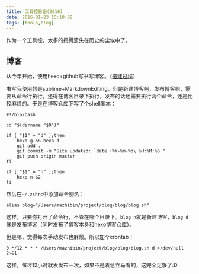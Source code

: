 ```yaml
---
title: 工具控日记(2016)
date: 2016-01-23 15:10:28
tags: [tools,blog]
---
```


作为一个工具控，太多的捣腾遗失在历史的尘埃中了。

## 博客
从今年开始，使用hexo+github写书写博客。（[搭建过程](/2016/01/21/使用HEXO-GitHub搭建博客全攻略)）

书写我使用的是sublime+MarkdownEditing，但是新建博客啊，发布博客啊，需要从命令行执行，还得在博客目录下执行，发布的话还需要执行两个命令，还是比较麻烦的。于是在博客仓库下写了个shell脚本：

```
#!/bin/bash

cd "$(dirname "$0")"

if [ "$1" = "d" ];then
    hexo g && hexo d
    git add .
    git commit -m "Site updated: `date +%Y-%m-%d\ %H:%M:%S`"
    git push origin master
fi

if [ "$1" = "n" ];then
    hexo n $2
fi
```

然后在`~/.zshrc`中添加命令别名：

    alias blog="/Users/mazhibin/project/blog/blog/blog.sh"

这样，只要你打开了命令行，不管在哪个目录下。`blog n`就是新建博客，`blog d`就是发布博客（同时发布了博客本身和hexo博客仓库）。

但是嘛，觉得每次手动发布也麻烦。所以加个crontab！

    0 */12 * * * /Users/mazhibin/project/blog/blog/blog.sh d >/dev/null 2>&1

这样，每过12小时就发发布一次，如果不是着急立马看的，这完全足够了:D




